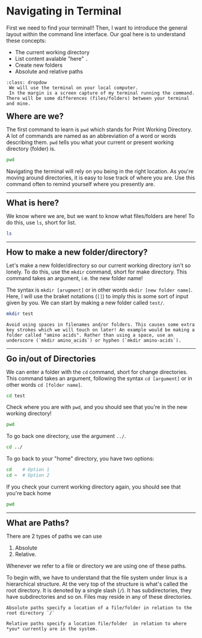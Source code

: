 # Navigating in Terminal

First we need to find your terminal!! Then, I want to introduce the general layout within the command line interface. Our goal here is to understand these concepts:

* The current working directory 
* List content avalable "here" `.`
* Create new folders
* Absolute and relative paths 

````{note}
:class: dropdow
 We will use the terminal on your local computer.
 In the margin is a screen capture of my terminal running the command. There will be some differences (files/folders) between your terminal and mine.

````


<span style="font-size:1.5em;">**Where are we?**</span>

The first command to learn is `pwd` which stands for Print Working Directory. A lot of commands are named as an abbreviation of a word or words describing them. `pwd` tells you what your current or present working directory (folder) is.

```bash
pwd
```

Navigating the terminal will rely on you being in the right location. As you're moving around directories, it is easy to lose track of where you are. Use this command often to remind yourself where you presently are.

***

<span style="font-size:1.5em;">**What is here?**</span>

We know where we are, but we want to know what files/folders are here! To do this, use `ls`, short for list.

```bash
ls
```

***

<span style="font-size:1.5em;">**How to make a new folder/directory?**</span>

Let's make a new folder/directory so our current working directory isn't so lonely. To do this, use the `mkdir` command, short for make directory. This command takes an argument, i.e. the new folder name!

The syntax is `mkdir [arugment]` or in other words `mkdir [new folder name]`. Here, I will use the braket notations (`[]`) to imply this is some sort of input given by you. We can start by making a new folder called `test/`.

```bash
mkdir test
```

```{note}
Avoid using spaces in filenames and/or folders. This causes some extra key strokes which we will touch on later! An example would be making a folder called "amino acids". Rather than using a space, use an underscore (`mkdir amino_acids`) or hyphen (`mkdir amino-acids`).
```

***

<span style="font-size:1.5em;">**Go in/out of Directories**</span>

We can enter a folder with the `cd` command, short for change directories. This command takes an argument, following the syntax `cd [argument]` or in other words `cd [folder name]`.

```bash
cd test
```

Check where you are with `pwd`, and you should see that you're in the new working directory!

```bash
pwd
```

To go back one directory, use the argument `../`.

```bash
cd ../
```

To go back to your "home" directory, you have two options:

```bash
cd    # Option 1
cd ~  # Option 2
```

If you check your current working directory again, you should see that you're back home

```bash
pwd
```

***

<span style="font-size:1.5em;">**What are Paths?**</span>

There are 2 types of paths we can use

1. Absolute
2. Relative. 
   
Whenever we refer to a file or directory we are using one of these paths.

To begin with, we have to understand that the file system under linux is a hierarchical structure. At the very top of the structure is what's called the root directory. It is denoted by a single slash (`/`). It has subdirectories, they have subdirectories and so on. Files may reside in any of these directories.

```{important}
Absolute paths specify a location of a file/folder in relation to the root directory `/`

Relative paths specify a location file/folder  in relation to where *you* currently are in the system.
```
